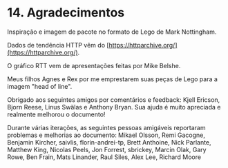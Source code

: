 # 14. Agradecimentos

Inspiração e imagem de pacote no formato de Lego de Mark Nottingham.

Dados de tendência HTTP vêm do [https://httparchive.org/](https://httparchive.org/).

O gráfico RTT vem de apresentações feitas por Mike Belshe.

Meus filhos Agnes e Rex por me emprestarem suas peças de Lego para a imagem "head of line".

Obrigado aos seguintes amigos por comentários e feedback: Kjell Ericson, Bjorn Reese, Linus Swälas e Anthony Bryan. Sua ajuda é muito apreciada e realmente melhorou o documento!

Durante várias iterações, as seguintes pessoas amigáveis reportaram problemas e melhorias ao documento: Mikael Olsson, Remi Gacogne, Benjamin Kircher, saivlis, florin-andrei-tp, Brett Anthoine, Nick Parlante, Matthew King, Nicolas Peels, Jon Forrest, sbrickey, Marcin Olak, Gary Rowe, Ben Frain, Mats Linander, Raul Siles, Alex Lee, Richard Moore

